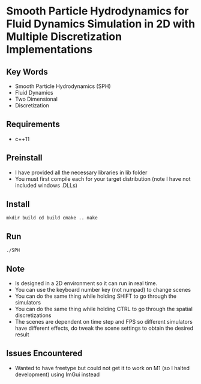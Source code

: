 # Smooth Particle Hydrodynamics for Fluid Dynamics Simulation in 2D with Multiple Discretization Implementations

## Key Words

- Smooth Particle Hydrodynamics (SPH)
- Fluid Dynamics
- Two Dimensional
- Discretization

## Requirements

- c++11

## Preinstall

- I have provided all the necessary libraries in lib folder
- You must first compile each for your target distribution (note I have not included windows .DLLs)

## Install

`mkdir build
cd build
cmake ..
make`

## Run

`./SPH`

## Note

- Is designed in a 2D environment so it can run in real time.
- You can use the keyboard number key (not numpad) to change scenes
- You can do the same thing while holding SHIFT to go through the simulators
- You can do the same thing while holding CTRL to go through the spatial discretizations
- The scenes are dependent on time step and FPS so different simulators have different effects, do tweak the scene settings to obtain the desired result

## Issues Encountered

- Wanted to have freetype but could not get it to work on M1 (so I halted development) using ImGui instead
